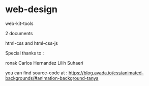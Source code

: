 # web-design

web-kit-tools

2 documents

html-css and html-css-js

Special thanks to :

ronak
Carlos Hernandez
Lilih Suhaeri

you can find source-code at :
https://blog.avada.io/css/animated-backgrounds/#animation-background-tanya
